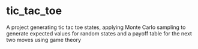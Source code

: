 # tic_tac_toe
A project generating tic tac toe states, applying Monte Carlo sampling to generate expected values for random states and a payoff table for the next two moves using game theory
